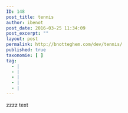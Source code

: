 ```yaml
---
ID: 148
post_title: tennis
author: ibenot
post_date: 2016-03-25 11:34:09
post_excerpt: ""
layout: post
permalink: http://bnotteghem.com/dev/tennis/
published: true
taxonomie: [ ]
tag:
  - |
  - |
  - |
  - |
  - |
---
```

zzzz text